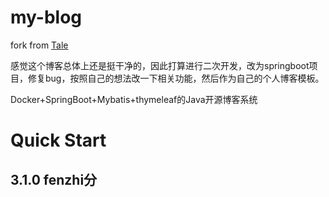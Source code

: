 # my-blog

fork from [Tale](https://github.com/otale/tale)

感觉这个博客总体上还是挺干净的，因此打算进行二次开发，改为springboot项目，修复bug，按照自己的想法改一下相关功能，然后作为自己的个人博客模板。<br/>

Docker+SpringBoot+Mybatis+thymeleaf的Java开源博客系统

# Quick Start

## 3.1.0 fenzhi分

